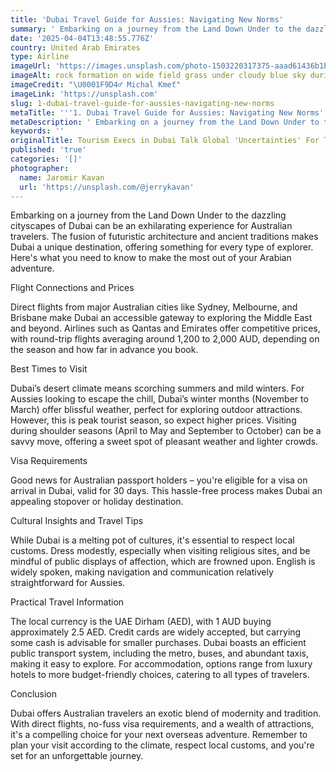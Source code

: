 ```yaml
---
title: 'Dubai Travel Guide for Aussies: Navigating New Norms'
summary: ' Embarking on a journey from the Land Down Under to the dazzling cityscapes of Dubai can be an exhilarating experience for Australian travelers. The f...'
date: '2025-04-04T13:48:55.776Z'
country: United Arab Emirates
type: Airline
imageUrl: 'https://images.unsplash.com/photo-1503220317375-aaad61436b1b'
imageAlt: rock formation on wide field grass under cloudy blue sky during daytime
imageCredit: "\U0001F9D4‍♂️ Michal Kmeť"
imageLink: 'https://unsplash.com'
slug: 1-dubai-travel-guide-for-aussies-navigating-new-norms
metaTitle: '''1. Dubai Travel Guide for Aussies: Navigating New Norms'''
metaDescription: ' Embarking on a journey from the Land Down Under to the dazzling cityscapes of Dubai can be an exhilarating experience for Australian travelers. The f...'
keywords: ''
originalTitle: Tourism Execs in Dubai Talk Global 'Uncertainties' For Travel - Skift
published: 'true'
categories: '[]'
photographer:
  name: Jaromir Kavan
  url: 'https://unsplash.com/@jerrykavan'
---
```








Embarking on a journey from the Land Down Under to the dazzling cityscapes of Dubai can be an exhilarating experience for Australian travelers. The fusion of futuristic architecture and ancient traditions makes Dubai a unique destination, offering something for every type of explorer. Here's what you need to know to make the most out of your Arabian adventure.

Flight Connections and Prices

Direct flights from major Australian cities like Sydney, Melbourne, and Brisbane make Dubai an accessible gateway to exploring the Middle East and beyond. Airlines such as Qantas and Emirates offer competitive prices, with round-trip flights averaging around 1,200 to 2,000 AUD, depending on the season and how far in advance you book.

Best Times to Visit

Dubai’s desert climate means scorching summers and mild winters. For Aussies looking to escape the chill, Dubai’s winter months (November to March) offer blissful weather, perfect for exploring outdoor attractions. However, this is peak tourist season, so expect higher prices. Visiting during shoulder seasons (April to May and September to October) can be a savvy move, offering a sweet spot of pleasant weather and lighter crowds.

Visa Requirements

Good news for Australian passport holders – you're eligible for a visa on arrival in Dubai, valid for 30 days. This hassle-free process makes Dubai an appealing stopover or holiday destination.

Cultural Insights and Travel Tips

While Dubai is a melting pot of cultures, it's essential to respect local customs. Dress modestly, especially when visiting religious sites, and be mindful of public displays of affection, which are frowned upon. English is widely spoken, making navigation and communication relatively straightforward for Aussies.

Practical Travel Information

The local currency is the UAE Dirham (AED), with 1 AUD buying approximately 2.5 AED. Credit cards are widely accepted, but carrying some cash is advisable for smaller purchases. Dubai boasts an efficient public transport system, including the metro, buses, and abundant taxis, making it easy to explore. For accommodation, options range from luxury hotels to more budget-friendly choices, catering to all types of travelers.

Conclusion

Dubai offers Australian travelers an exotic blend of modernity and tradition. With direct flights, no-fuss visa requirements, and a wealth of attractions, it's a compelling choice for your next overseas adventure. Remember to plan your visit according to the climate, respect local customs, and you're set for an unforgettable journey.
